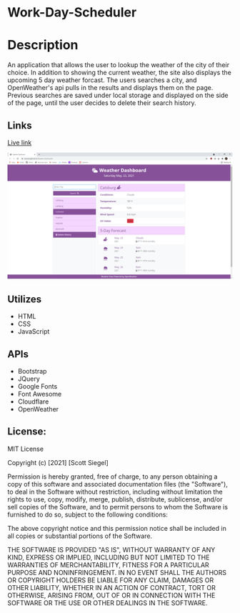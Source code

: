 # Work-Day-Scheduler

# Description
An application that allows the user to lookup the weather of the city of their choice. In addition to showing the current weather, the site also displays the upcoming 5 day weather forcast. The users searches a city, and OpenWeather's api pulls in the results and displays them on the page. Previous searches are saved under local storage and displayed on the side of the page, until the user decides to delete their search history.

## Links

[Live link](https://scoven2.github.io/Weather-Dashboard/)

![screenshots](assets/images/Screenshot.png/)

## Utilizes
* HTML
* CSS
* JavaScript

## APIs
* Bootstrap
* JQuery
* Google Fonts
* Font Awesome
* Cloudflare
* OpenWeather

## License:
MIT License

Copyright (c) [2021] [Scott Siegel]

Permission is hereby granted, free of charge, to any person obtaining a copy
of this software and associated documentation files (the "Software"), to deal
in the Software without restriction, including without limitation the rights
to use, copy, modify, merge, publish, distribute, sublicense, and/or sell
copies of the Software, and to permit persons to whom the Software is
furnished to do so, subject to the following conditions:

The above copyright notice and this permission notice shall be included in all
copies or substantial portions of the Software.

THE SOFTWARE IS PROVIDED "AS IS", WITHOUT WARRANTY OF ANY KIND, EXPRESS OR
IMPLIED, INCLUDING BUT NOT LIMITED TO THE WARRANTIES OF MERCHANTABILITY,
FITNESS FOR A PARTICULAR PURPOSE AND NONINFRINGEMENT. IN NO EVENT SHALL THE
AUTHORS OR COPYRIGHT HOLDERS BE LIABLE FOR ANY CLAIM, DAMAGES OR OTHER
LIABILITY, WHETHER IN AN ACTION OF CONTRACT, TORT OR OTHERWISE, ARISING FROM,
OUT OF OR IN CONNECTION WITH THE SOFTWARE OR THE USE OR OTHER DEALINGS IN THE
SOFTWARE.